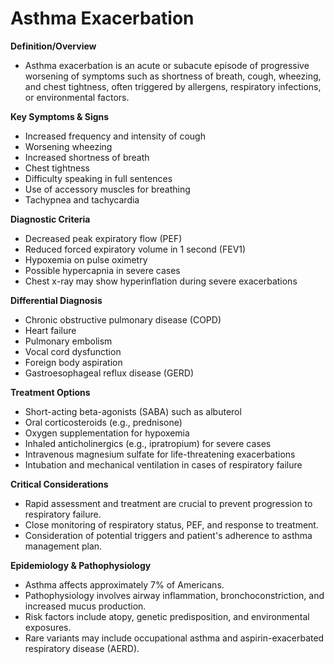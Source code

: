 # Asthma Exacerbation

**Definition/Overview**
- Asthma exacerbation is an acute or subacute episode of progressive worsening of symptoms such as shortness of breath, cough, wheezing, and chest tightness, often triggered by allergens, respiratory infections, or environmental factors.

**Key Symptoms & Signs**
- Increased frequency and intensity of cough
- Worsening wheezing
- Increased shortness of breath
- Chest tightness
- Difficulty speaking in full sentences
- Use of accessory muscles for breathing
- Tachypnea and tachycardia

**Diagnostic Criteria**
- Decreased peak expiratory flow (PEF)
- Reduced forced expiratory volume in 1 second (FEV1)
- Hypoxemia on pulse oximetry
- Possible hypercapnia in severe cases
- Chest x-ray may show hyperinflation during severe exacerbations

**Differential Diagnosis**
- Chronic obstructive pulmonary disease (COPD)
- Heart failure
- Pulmonary embolism
- Vocal cord dysfunction
- Foreign body aspiration
- Gastroesophageal reflux disease (GERD)

**Treatment Options**
- Short-acting beta-agonists (SABA) such as albuterol
- Oral corticosteroids (e.g., prednisone)
- Oxygen supplementation for hypoxemia
- Inhaled anticholinergics (e.g., ipratropium) for severe cases
- Intravenous magnesium sulfate for life-threatening exacerbations
- Intubation and mechanical ventilation in cases of respiratory failure

**Critical Considerations**
- Rapid assessment and treatment are crucial to prevent progression to respiratory failure.
- Close monitoring of respiratory status, PEF, and response to treatment.
- Consideration of potential triggers and patient's adherence to asthma management plan.

**Epidemiology & Pathophysiology**
- Asthma affects approximately 7% of Americans.
- Pathophysiology involves airway inflammation, bronchoconstriction, and increased mucus production.
- Risk factors include atopy, genetic predisposition, and environmental exposures.
- Rare variants may include occupational asthma and aspirin-exacerbated respiratory disease (AERD).